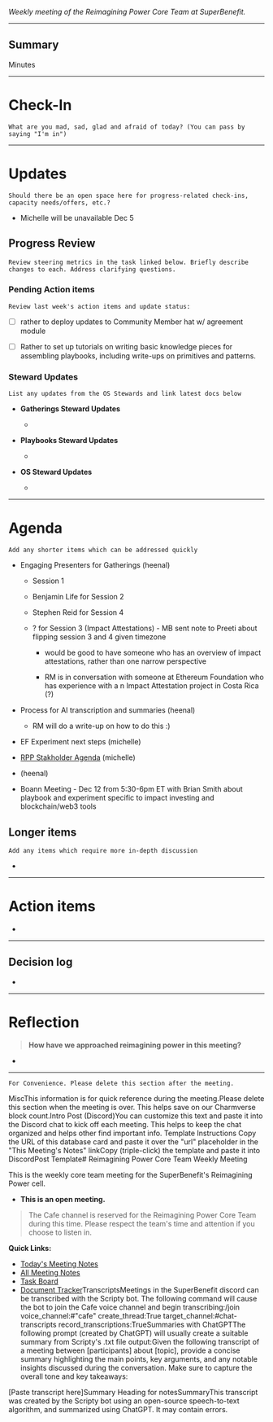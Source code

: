 _Weekly meeting of the Reimagining Power Core Team at SuperBenefit._

---

## Summary

Minutes 

---

# Check-In

`What are you mad, sad, glad and afraid of today? (You can pass by saying "I'm in")`

---

# Updates

`Should there be an open space here for progress-related check-ins, capacity needs/offers, etc.?`

- Michelle will be unavailable Dec 5

## Progress Review

`Review steering metrics in the task linked below. Briefly describe changes to each. Address clarifying questions.`

   

### Pending Action items

`Review last week's action items and update status:`

- [ ] rather to deploy updates to Community Member hat w/ agreement module 

- [ ] Rather to set up tutorials on writing basic knowledge pieces for assembling playbooks, including write-ups on primitives and patterns.

### Steward Updates

`List any updates from the OS Stewards and link latest docs below`

- **Gatherings Steward Updates**

  - 

- **Playbooks Steward Updates**

  - 

- **OS Steward Updates**

  -  


---

# Agenda

`Add any shorter items which can be addressed quickly`

- Engaging Presenters for Gatherings (heenal)

  - Session 1

  - Benjamin Life for Session 2

  - Stephen Reid for Session 4

  - ? for Session 3 (Impact Attestations) - MB sent note to Preeti about flipping session 3 and 4 given timezone

    - would be good to have someone who has an overview of impact attestations, rather than one narrow perspective

    - RM is in conversation with someone at Ethereum Foundation who has experience with a n Impact Attestation project in Costa Rica (?)

- Process for AI transcription and summaries (heenal)

  - RM will do a write-up on how to do this :)

- EF Experiment next steps (michelle)

- [RPP Stakholder Agenda](https://app.charmverse.io/superbenefit/13th-rpp-stakeholder-meeting-2-12-24-901910416290095) (michelle)

-  (heenal)

- Boann Meeting - Dec 12 from 5:30-6pm ET with Brian Smith about playbook and experiment specific to impact investing and blockchain/web3 tools

## Longer items

`Add any items which require more in-depth discussion`

- 

---

# Action items

- 

---

## Decision log

-    

---

# Reflection 

> **How have we approached reimagining power in this meeting?**

-  

---

`For Convenience. Please delete this section after the meeting.`

MiscThis information is for quick reference during the meeting.Please delete this section when the meeting is over. This helps save on our Charmverse block count.Intro Post (Discord)You can customize this text and paste it into the Discord chat to kick off each meeting. This helps to keep the chat organized and helps other find important info. Template Instructions Copy the URL of this database card and paste it over the "url" placeholder in the "This Meeting's Notes" linkCopy (triple-click) the template and paste it into DiscordPost Template# Reimagining Power Core Team Weekly Meeting

This is the weekly core team meeting for the SuperBenefit's Reimagining Power cell.

- __This is an **open** meeting.__  
> The Cafe channel is reserved for the Reimagining Power Core Team during this time. Please respect the team's time and attention if you choose to listen in.

**Quick Links:**
- [Today's Meeting Notes](url)  
- [All Meeting Notes](https://app.charmverse.io/superbenefit/meeting-notes-reimagining-power-9995214806368862)  
- [Task Board](https://app.charmverse.io/superbenefit/task-board-reimagining-power-18270894134568505)
- [Document Tracker](https://app.charmverse.io/superbenefit/documents-reimagining-power-8236079332321762)TranscriptsMeetings in the SuperBenefit discord can be transcribed with the Scripty bot. The following command will cause the bot to join the Cafe voice channel and begin transcribing:/join voice_channel:#"cafe" create_thread:True target_channel:#chat-transcripts record_transcriptions:TrueSummaries with ChatGPTThe following prompt (created by ChatGPT) will usually create a suitable summary from Scripty's .txt file output:Given the following transcript of a meeting between [participants] about [topic], provide a concise summary highlighting the main points, key arguments, and any notable insights discussed during the conversation. Make sure to capture the overall tone and key takeaways:

[Paste transcript here]Summary Heading for notesSummaryThis transcript was created by the Scripty bot using an open-source speech-to-text algorithm, and summarized using ChatGPT. It may contain errors.<Paste summary here>

# 
